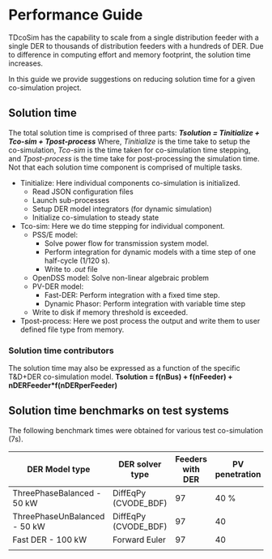 # Performance Guide

TDcoSim has the capability to scale from a single distribution feeder with a single DER to thousands of distribution feeders with a hundreds of DER. Due to difference in computing effort and memory footprint, the solution time increases.

In this guide we provide suggestions on reducing solution time for a given co-simulation project.

## Solution time
The total solution time is comprised of three parts:
***Tsolution = Tinitialize + Tco-sim + Tpost-process***
Where, *Tinitialize* is the time take to setup the co-simulation, *Tco-sim* is the time taken for co-simulation time stepping, and *Tpost-process* is the time take for post-processing the simulation time. Not that each solution time component is comprised of multiple tasks.

* Tinitialize: Here individual components co-simulation is initialized. 
	* Read  JSON configuration files
	* Launch sub-processes
	* Setup DER model integrators (for dynamic simulation)
	* Initialize co-simulation to steady state
* Tco-sim: Here we do time stepping for individual component.
    * PSS/E model:
       * Solve power flow for transmission system model.
       * Perform integration for dynamic models with a time step of one half-cycle (1/120 s).
       * Write to *.out* file
    * OpenDSS model: Solve non-linear algebraic problem
    * PV-DER model:
        * Fast-DER: Perform integration with a fixed time step.
        * Dynamic Phasor: Perform integration with variable time step
    * Write to disk if memory threshold is exceeded.
* Tpost-process: Here we post process the output and write them to user defined file type from memory.

### Solution time contributors
The solution time may also be expressed as a function of the specific T&D+DER co-simulation model.
**Tsolution = f(nBus) + f(nFeeder) + nDERFeeder*f(nDERperFeeder)**

## Solution time benchmarks on test systems 

The following benchmark times were obtained for various test co-simulation (7s).

| DER Model type               | DER solver type      | Feeders with DER | PV penetration | Solution time/DER/Simulation  time (s/DER/s) |
| ---------------------------- | -------------------- | ---------------- | -------------- | -------------------------------------------- |
| ThreePhaseBalanced - 50 kW   | DiffEqPy (CVODE_BDF) | 97               | 40 %           | 0.06                                         |
| ThreePhaseUnBalanced - 50 kW | DiffEqPy (CVODE_BDF) | 97               | 40             | 0.07                                         |
| Fast DER - 100 kW            | Forward Euler        | 97               | 40             | 0.04                                         |
|                              |                      |                  |                |                                              |

